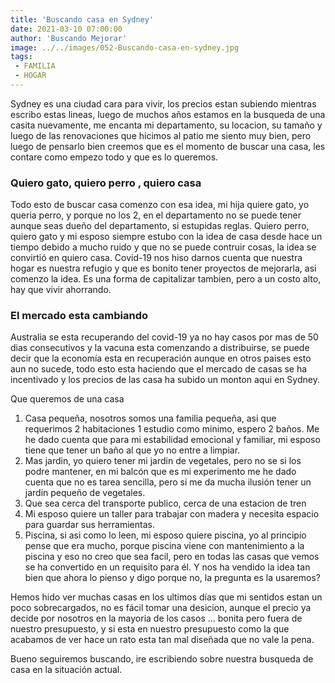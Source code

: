```yaml
---
title: 'Buscando casa en Sydney'
date: 2021-03-10 07:00:00
author: 'Buscando Mejorar'
image: ../../images/052-Buscando-casa-en-sydney.jpg
tags:
 - FAMILIA
 - HOGAR
---
```

Sydney es una ciudad cara para vivir, los precios estan subiendo mientras escribo estas lineas, luego de muchos años estamos en la busqueda de una casita nuevamente, me encanta mi departamento, su locacion, su tamaño y luego de las renovaciones que hicimos al patio me siento muy bien, pero luego de pensarlo bien creemos que es el momento de buscar una casa, les contare como empezo todo y que es lo queremos.

### Quiero gato, quiero perro , quiero casa

Todo esto de buscar casa comenzo con esa idea, mi hija quiere gato, yo queria perro, y porque no los 2, en el departamento no se puede tener aunque seas dueño del departamento, si estupidas reglas.
Quiero perro, quiero gato y mi esposo siempre estubo con la idea de casa desde hace un tiempo debido a mucho ruido y que no se puede contruir cosas, la idea se convirtió en quiero casa. Covid-19 nos hiso darnos cuenta que nuestra hogar es nuestra refugio y que es bonito tener proyectos de mejorarla, asi comenzo la idea. Es una forma de capitalizar tambien, pero a un costo alto, hay que vivir ahorrando.

### El mercado esta cambiando

Australia se esta recuperando del covid-19 ya no hay casos por mas de 50 dias consecutivos y la vacuna esta comenzando a distribuirse, se puede decir que la economía esta en recuperación aunque en otros paises esto aun no sucede, todo esto esta haciendo que el mercado de casas se ha incentivado y los precios de las casa ha subido un monton aqui en Sydney.

Que queremos de una casa

1. Casa pequeña, nosotros somos una familia pequeña, asi que requerimos 2 habitaciones 1 estudio como minimo, espero 2 baños. Me he dado cuenta que para mi estabilidad emocional y familiar, mi esposo tiene que tener un baño al que yo no entre a limpiar.
2. Mas jardin, yo quiero tener mi jardin de vegetales, pero no se si los podre mantener, en mi balcón que es mi experimento me he dado cuenta que no es tarea sencilla, pero si me da mucha ilusión tener un jardin pequeño de vegetales.
3. Que sea cerca del transporte publico, cerca de una estacion de tren
4. Mi esposo quiere un taller para trabajar con madera y necesita espacio para guardar sus herramientas.
5. Piscina, si asi como lo leen, mi esposo quiere piscina, yo al principio pense que era mucho, porque piscina viene con mantenimiento a la piscina y eso no creo que sea facil, pero en todas las casas que vemos se ha convertido en un requisito para él. Y nos ha vendido la idea tan bien que ahora lo pienso y digo porque no, la pregunta es la usaremos?

Hemos hido ver muchas casas en los ultimos días que mi sentidos estan un poco sobrecargados, no es fácil tomar una desicion, aunque el precio ya decide por nosotros en la mayoria de los casos ... bonita pero fuera de nuestro presupuesto, y si esta en nuestro presupuesto como la que acabamos de ver hace un rato esta tan mal diseñada que no vale la pena.

Bueno seguiremos buscando, ire escribiendo sobre nuestra busqueda de casa en la situación actual.
